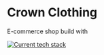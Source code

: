 # Crown Clothing

E-commerce shop build with 

[![Current tech stack](https://skillicons.dev/icons?i=react,sass,firebase)](https://skillicons.dev)
